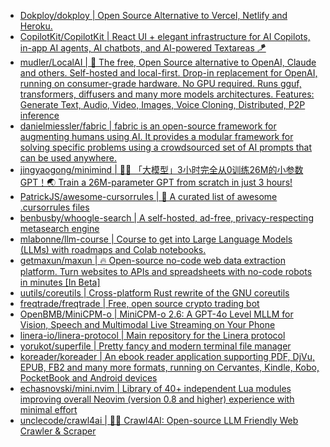 + [Dokploy/dokploy | Open Source Alternative to Vercel, Netlify and Heroku.](https://github.com//Dokploy/dokploy)
+ [CopilotKit/CopilotKit | React UI + elegant infrastructure for AI Copilots, in-app AI agents, AI chatbots, and AI-powered Textareas 🪁](https://github.com//CopilotKit/CopilotKit)
+ [mudler/LocalAI | 🤖 The free, Open Source alternative to OpenAI, Claude and others. Self-hosted and local-first. Drop-in replacement for OpenAI, running on consumer-grade hardware. No GPU required. Runs gguf, transformers, diffusers and many more models architectures. Features: Generate Text, Audio, Video, Images, Voice Cloning, Distributed, P2P inference](https://github.com//mudler/LocalAI)
+ [danielmiessler/fabric | fabric is an open-source framework for augmenting humans using AI. It provides a modular framework for solving specific problems using a crowdsourced set of AI prompts that can be used anywhere.](https://github.com//danielmiessler/fabric)
+ [jingyaogong/minimind | 🚀🚀 「大模型」3小时完全从0训练26M的小参数GPT！🌏 Train a 26M-parameter GPT from scratch in just 3 hours!](https://github.com//jingyaogong/minimind)
+ [PatrickJS/awesome-cursorrules | 📄 A curated list of awesome .cursorrules files](https://github.com//PatrickJS/awesome-cursorrules)
+ [benbusby/whoogle-search | A self-hosted, ad-free, privacy-respecting metasearch engine](https://github.com//benbusby/whoogle-search)
+ [mlabonne/llm-course | Course to get into Large Language Models (LLMs) with roadmaps and Colab notebooks.](https://github.com//mlabonne/llm-course)
+ [getmaxun/maxun | 🔥 Open-source no-code web data extraction platform. Turn websites to APIs and spreadsheets with no-code robots in minutes [In Beta]](https://github.com//getmaxun/maxun)
+ [uutils/coreutils | Cross-platform Rust rewrite of the GNU coreutils](https://github.com//uutils/coreutils)
+ [freqtrade/freqtrade | Free, open source crypto trading bot](https://github.com//freqtrade/freqtrade)
+ [OpenBMB/MiniCPM-o | MiniCPM-o 2.6: A GPT-4o Level MLLM for Vision, Speech and Multimodal Live Streaming on Your Phone](https://github.com//OpenBMB/MiniCPM-o)
+ [linera-io/linera-protocol | Main repository for the Linera protocol](https://github.com//linera-io/linera-protocol)
+ [yorukot/superfile | Pretty fancy and modern terminal file manager](https://github.com//yorukot/superfile)
+ [koreader/koreader | An ebook reader application supporting PDF, DjVu, EPUB, FB2 and many more formats, running on Cervantes, Kindle, Kobo, PocketBook and Android devices](https://github.com//koreader/koreader)
+ [echasnovski/mini.nvim | Library of 40+ independent Lua modules improving overall Neovim (version 0.8 and higher) experience with minimal effort](https://github.com//echasnovski/mini.nvim)
+ [unclecode/crawl4ai | 🚀🤖 Crawl4AI: Open-source LLM Friendly Web Crawler & Scraper](https://github.com//unclecode/crawl4ai)
